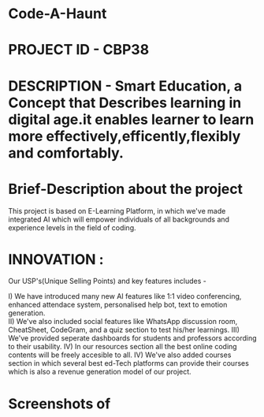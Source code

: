 # Code-A-Haunt
# PROJECT ID - CBP38 
# DESCRIPTION - Smart Education, a Concept that Describes learning in digital age.it enables learner to learn more effectively,efficently,flexibly and comfortably.
 
# Brief-Description about the project

This project is based on E-Learning Platform, in which we've made integrated AI which will empower individuals of all backgrounds and experience levels in the field of coding. 

# INNOVATION : 


Our USP's(Unique Selling Points) and key features includes -

I)    We have introduced many new AI features like 1:1 video conferencing, enhanced attendace system, personalised help bot, text to emotion generation.   
II)   We've also included social features like WhatsApp discussion room, CheatSheet, CodeGram, and a quiz section to test his/her learnings.
III)  We've provided seperate dashboards for students and professors according to their usability.
IV)   In our resources section all the best online coding contents will be freely accesible to all.
IV)   We've also added courses section in which several best ed-Tech platforms can provide their courses which is also a revenue generation model of our project. 

# Screenshots of 
